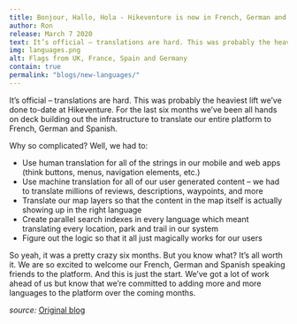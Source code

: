 ```yaml
---
title: Bonjour, Hallo, Hola - Hikeventure is now in French, German and Spanish
author: Ron
release: March 7 2020
text: It’s official – translations are hard. This was probably the heaviest lift we’ve done to-date at Hikeventure. For the last six months we’ve been all hands on deck building out the infrastructure to translate our entire platform to French, German and Spanish. 
img: languages.png
alt: Flags from UK, France, Spain and Germany
contain: true
permalink: "blogs/new-languages/"
---
```


It’s official – translations are hard. This was probably the heaviest lift we’ve done to-date at Hikeventure. For the last six months we’ve been all hands on deck building out the infrastructure to translate our entire platform to French, German and Spanish. 

Why so complicated? Well, we had to:

- Use human translation for all of the strings in our mobile and web apps (think buttons, menus, navigation elements, etc.)
- Use machine translation for all of our user generated content – we had to translate millions of reviews, descriptions, waypoints, and more
- Translate our map layers so that the content in the map itself is actually showing up in the right language
- Create parallel search indexes in every language which meant translating every location, park and trail in our system
- Figure out the logic so that it all just magically works for our users

So yeah, it was a pretty crazy six months. But you know what? It’s all worth it. We are so excited to welcome our French, German and Spanish speaking friends to the platform. And this is just the start. We’ve got a lot of work ahead of us but know that we’re committed to adding more and more languages to the platform over the coming months. 

*source:*
[Original blog](https://fieldnotes.alltrails.com/blog/2019/05/07/bonjour-hallo-hola-alltrails-is-now-in-french-german-and-spanish/)